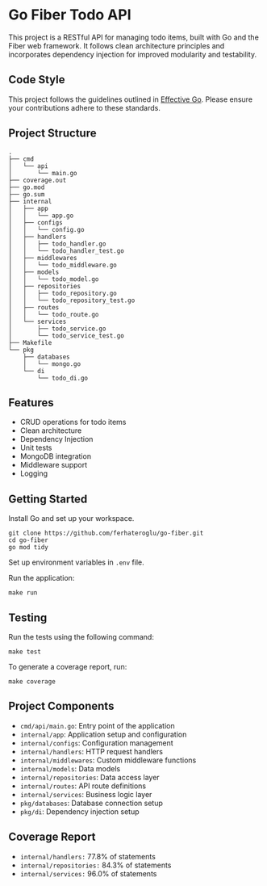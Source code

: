 # Go Fiber Todo API

This project is a RESTful API for managing todo items, built with Go and the Fiber web framework. It follows clean architecture principles and incorporates dependency injection for improved modularity and testability.

## Code Style

This project follows the guidelines outlined in [Effective Go](https://go.dev/doc/effective_go). Please ensure your contributions adhere to these standards.

## Project Structure

```
.
├── cmd
│   └── api
│       └── main.go
├── coverage.out
├── go.mod
├── go.sum
├── internal
│   ├── app
│   │   └── app.go
│   ├── configs
│   │   └── config.go
│   ├── handlers
│   │   ├── todo_handler.go
│   │   └── todo_handler_test.go
│   ├── middlewares
│   │   └── todo_middleware.go
│   ├── models
│   │   └── todo_model.go
│   ├── repositories
│   │   ├── todo_repository.go
│   │   └── todo_repository_test.go
│   ├── routes
│   │   └── todo_route.go
│   └── services
│       ├── todo_service.go
│       └── todo_service_test.go
├── Makefile
└── pkg
    ├── databases
    │   └── mongo.go
    └── di
        └── todo_di.go
```

## Features

- CRUD operations for todo items
- Clean architecture
- Dependency Injection
- Unit tests
- MongoDB integration
- Middleware support
- Logging

## Getting Started


Install Go and set up your workspace.
   ```
   git clone https://github.com/ferhateroglu/go-fiber.git
   cd go-fiber
   go mod tidy
   ```

Set up environment variables in `.env` file.

Run the application:
   ```
   make run
   ```

## Testing

Run the tests using the following command:

```
make test
```

To generate a coverage report, run:

```
make coverage
```

## Project Components

- `cmd/api/main.go`: Entry point of the application
- `internal/app`: Application setup and configuration
- `internal/configs`: Configuration management
- `internal/handlers`: HTTP request handlers
- `internal/middlewares`: Custom middleware functions
- `internal/models`: Data models
- `internal/repositories`: Data access layer
- `internal/routes`: API route definitions
- `internal/services`: Business logic layer
- `pkg/databases`: Database connection setup
- `pkg/di`: Dependency injection setup

## Coverage Report

- `internal/handlers:` 77.8% of statements
- `internal/repositories:` 84.3% of statements
- `internal/services:` 96.0% of statements
